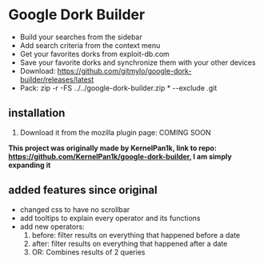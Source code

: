 # Google Dork Builder

- Build your searches from the sidebar
- Add search criteria from the context menu
- Get your favorites dorks from exploit-db.com
- Save your favorite dorks and synchronize them with your other devices
- Download: https://github.com/gitmylo/google-dork-builder/releases/latest
- Pack: zip -r -FS ../../google-dork-builder.zip * --exclude .git

## installation
1. Download it from the mozilla plugin page: COMING SOON

<b>This project was originally made by KernelPan1k, link to repo: https://github.com/KernelPan1k/google-dork-builder, I am simply expanding it</b>

## added features since original
- changed css to have no scrollbar
- add tooltips to explain every operator and its functions
- add new operators:
    1. before: filter results on everything that happened before a date
    2. after: filter results on everything that happened after a date
    3. OR: Combines results of 2 queries
